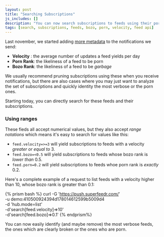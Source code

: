 ```yaml
---
layout: post
title: "Searching Subscriptions"
js_includes: []
description: "You can now search subscriptions to feeds using their porn rank and bozo rank or their velocity."
tags: [search, subscriptions, feeds, bozo, porn, velocity, feed api]
---
```


Last november, we started adding [more metadata](/more-metadata/) to the notifications we send:

* **Velocity** : the average number of updates a feed yields per day
* **Porn Rank**: the likeliness of a feed to be porn
* **Bozo Rank**: the likeliness of a feed to be *garbage*

We usually recommend pruning subscriptions using these when you receive notifications, but there are also cases where you may just want to analyze the set of subscriptions and quickly identity the most verbose or the porn ones.

Starting today, you can directly search for these feeds and their subscriptions.

### Using ranges

These fieds all accept numerical values, but they also accept *range notations* which means it's easy to search for values like this:

* `feed.velocity=>=3` will yield subscriptions to feeds with a velocity *greater or equal to* 3.
* `feed.bozo=<0.5` will yield subscriptions to feeds whose bozo rank is *lower than* 0.5.
* `feed.porn=0.2` will yield subscriptions to feeds whoe porn rank is *exactly* 0.2.


Here's a complete example of a request to list feeds with a velocity higher than 10, whose bozo rank is greater than 0.1:

{% prism bash %}
curl -G 'https://push.superfeedr.com/' \
	-u demo:410500924394d178014612599b5009d4 \
	-d 'hub.mode=list' \
	-d'search[feed.velocity]=>10' \
	-d'search[feed.bozo]=>0.1'
{% endprism%}

You can now easily identify (and maybe remove) the most verbose feeds, the ones which are clearly broken or the ones who are porn.



